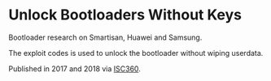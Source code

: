 # Unlock Bootloaders Without Keys

Bootloader research on Smartisan, Huawei and Samsung.

The exploit codes is used to unlock the bootloader without wiping userdata.

Published in 2017 and 2018 via [ISC360](https://isc.360.com/).